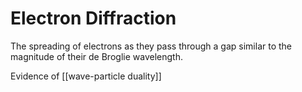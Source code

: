 # Electron Diffraction
The spreading of electrons as they pass through a gap similar to the magnitude of their de Broglie wavelength.

Evidence of [[wave-particle duality]]